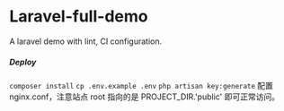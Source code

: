 # Laravel-full-demo
A laravel demo with lint, CI configuration.

##### Deploy
`composer install`
`cp .env.example .env`
`php artisan key:generate`
配置 nginx.conf，注意站点 root 指向的是 PROJECT_DIR.'public'
即可正常访问。